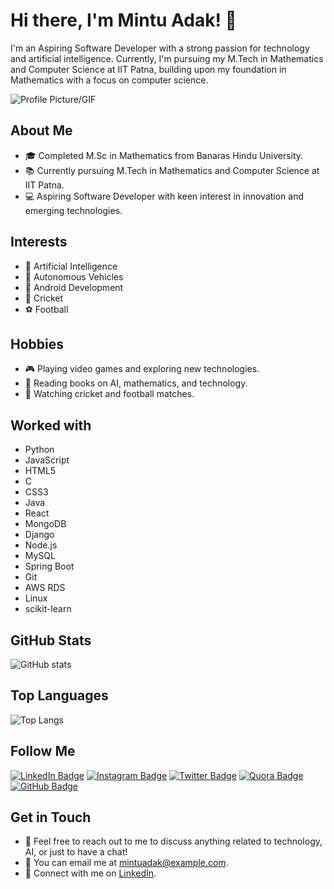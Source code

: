 # Hi there, I'm Mintu Adak! 👋

I'm an Aspiring Software Developer with a strong passion for technology and artificial intelligence. Currently, I'm pursuing my M.Tech in Mathematics and Computer Science at IIT Patna, building upon my foundation in Mathematics with a focus on computer science.

![Profile Picture/GIF](link_to_profile_gif)

## About Me

- 🎓 Completed M.Sc in Mathematics from Banaras Hindu University.
- 📚 Currently pursuing M.Tech in Mathematics and Computer Science at IIT Patna.
- 💻 Aspiring Software Developer with keen interest in innovation and emerging technologies.

## Interests

- 🤖 Artificial Intelligence
- 🚗 Autonomous Vehicles
- 📱 Android Development
- 🏏 Cricket
- ⚽ Football

## Hobbies

- 🎮 Playing video games and exploring new technologies.
- 📖 Reading books on AI, mathematics, and technology.
- 🎥 Watching cricket and football matches.

## Worked with

- Python
- JavaScript
- HTML5
- C
- CSS3
- Java
- React
- MongoDB
- Django
- Node.js
- MySQL
- Spring Boot
- Git
- AWS RDS
- Linux
- scikit-learn

## GitHub Stats

![GitHub stats](https://github-readme-stats.vercel.app/api?username=your_username&show_icons=true)

## Top Languages

![Top Langs](https://github-readme-stats.vercel.app/api/top-langs/?username=your_username)

## Follow Me

[![LinkedIn Badge](https://img.shields.io/badge/-Mintu_Adak-blue?style=flat-square&logo=Linkedin&logoColor=white&link=https://www.linkedin.com/in/mintu-adak)](https://www.linkedin.com/in/mintu-adak)
[![Instagram Badge](https://img.shields.io/badge/-mintu_adak-purple?style=flat-square&logo=Instagram&logoColor=white&link=https://www.instagram.com/mintu_adak)](https://www.instagram.com/mintu_adak)
[![Twitter Badge](https://img.shields.io/badge/-mintu_adak-1DA1F2?style=flat-square&logo=Twitter&logoColor=white&link=https://twitter.com/mintu_adak)](https://twitter.com/mintu_adak)
[![Quora Badge](https://img.shields.io/badge/-Mintu_Adak-red?style=flat-square&logo=Quora&logoColor=white&link=https://www.quora.com/profile/Mintu-Adak)](https://www.quora.com/profile/Mintu-Adak)
[![GitHub Badge](https://img.shields.io/badge/-mintuadak-black?style=flat-square&logo=GitHub&logoColor=white&link=https://github.com/mintuadak)](https://github.com/mintuadak)


## Get in Touch

- 💬 Feel free to reach out to me to discuss anything related to technology, AI, or just to have a chat!
- 📧 You can email me at mintuadak@example.com.
- 🔗 Connect with me on [LinkedIn](https://www.linkedin.com/in/mintu-adak).




